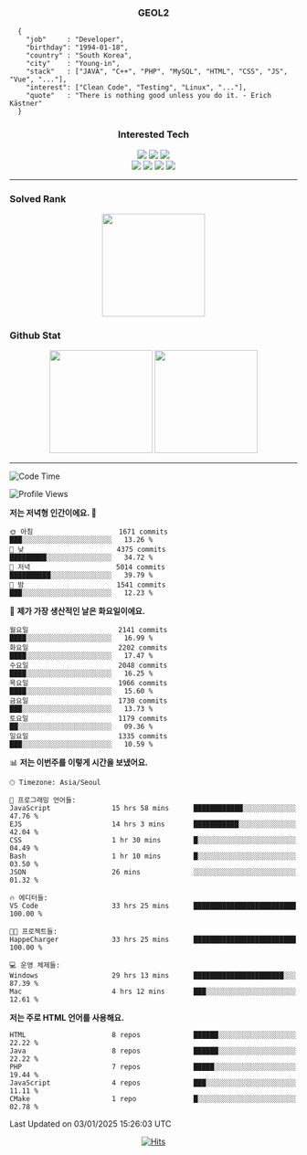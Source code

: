 <div align="center">

  ### GEOL2
</div>

```
  {
    "job"     : "Developer",
    "birthday": "1994-01-18",
    "country" : "South Korea",
    "city"    : "Young-in",
    "stack"   : ["JAVA", "C++", "PHP", "MySQL", "HTML", "CSS", "JS", "Vue", "..."],
    "interest": ["Clean Code", "Testing", "Linux", "..."], 
    "quote"   : "There is nothing good unless you do it. - Erich Kästner"
  }
  ```
  
<div align="center">
  
  ### Interested Tech
  
  <img src="https://img.shields.io/badge/Laravel-F05340?style=flat-square&logo=Laravel&logoColor=white">
  <img src="https://img.shields.io/badge/SpringBoot-6DB33F?style=flat-square&logo=SpringBoot&logoColor=white">
  <img src="https://img.shields.io/badge/Express-000000?style=flat-square&logo=Express&logoColor=white">
  <br>
  <img src="https://img.shields.io/badge/Three.js-000000?style=flat-square&logo=Three.js&logoColor=white">
  <img src="https://img.shields.io/badge/JavaScript-F7DF1E?style=flat-square&logo=JavaScript&logoColor=black">
  <img src="https://img.shields.io/badge/TypeScript-007acc?style=flat-square&logo=TypeScript&logoColor=black">
  <img src="https://img.shields.io/badge/MySQL-4479A1?style=flat-square&logo=mysql&logoColor=white"><br>

</div>

------------

  ### Solved Rank
  
  <div align="center">
    <img height="180em" src="https://mazassumnida.wtf/api/v2/generate_badge?boj=geol2">
  </div>
  
  ### Github Stat 
  <div align="center">
    <img height="180em" src="https://github-readme-stats-git-masterrstaa-rickstaa.vercel.app/api?username=geol2&show_icons=true&theme=dark">
    <img height="180em" src="https://github-readme-stats-git-masterrstaa-rickstaa.vercel.app/api/top-langs/?username=geol2&show_icons=true&hide=css,scss,html&layout=compact&theme=dark&count_private=true&langs_count=8">
  </div>
  
------------

<!--START_SECTION:waka-->
![Code Time](http://img.shields.io/badge/Code%20Time-3%2C750%20hrs%2038%20mins-blue)

![Profile Views](http://img.shields.io/badge/Profile%20Views-6-blue)

**저는 저녁형 인간이에요. 🦉** 

```text
🌞 아침                     1671 commits        ███░░░░░░░░░░░░░░░░░░░░░░   13.26 % 
🌆 낮　                     4375 commits        █████████░░░░░░░░░░░░░░░░   34.72 % 
🌃 저녁                     5014 commits        ██████████░░░░░░░░░░░░░░░   39.79 % 
🌙 밤　                     1541 commits        ███░░░░░░░░░░░░░░░░░░░░░░   12.23 % 
```
📅 **제가 가장 생산적인 날은 화요일이에요.** 

```text
월요일                      2141 commits        ████░░░░░░░░░░░░░░░░░░░░░   16.99 % 
화요일                      2202 commits        ████░░░░░░░░░░░░░░░░░░░░░   17.47 % 
수요일                      2048 commits        ████░░░░░░░░░░░░░░░░░░░░░   16.25 % 
목요일                      1966 commits        ████░░░░░░░░░░░░░░░░░░░░░   15.60 % 
금요일                      1730 commits        ███░░░░░░░░░░░░░░░░░░░░░░   13.73 % 
토요일                      1179 commits        ██░░░░░░░░░░░░░░░░░░░░░░░   09.36 % 
일요일                      1335 commits        ███░░░░░░░░░░░░░░░░░░░░░░   10.59 % 
```


📊 **저는 이번주를 이렇게 시간을 보냈어요.** 

```text
🕑︎ Timezone: Asia/Seoul

💬 프로그래밍 언어들: 
JavaScript               15 hrs 58 mins      ████████████░░░░░░░░░░░░░   47.76 % 
EJS                      14 hrs 3 mins       ███████████░░░░░░░░░░░░░░   42.04 % 
CSS                      1 hr 30 mins        █░░░░░░░░░░░░░░░░░░░░░░░░   04.49 % 
Bash                     1 hr 10 mins        █░░░░░░░░░░░░░░░░░░░░░░░░   03.50 % 
JSON                     26 mins             ░░░░░░░░░░░░░░░░░░░░░░░░░   01.32 % 

🔥 에디터들: 
VS Code                  33 hrs 25 mins      █████████████████████████   100.00 % 

🐱‍💻 프로젝트들: 
HappeCharger             33 hrs 25 mins      █████████████████████████   100.00 % 

💻 운영 체제들: 
Windows                  29 hrs 13 mins      ██████████████████████░░░   87.39 % 
Mac                      4 hrs 12 mins       ███░░░░░░░░░░░░░░░░░░░░░░   12.61 % 
```

**저는 주로 HTML 언어를 사용해요.** 

```text
HTML                     8 repos             ██████░░░░░░░░░░░░░░░░░░░   22.22 % 
Java                     8 repos             ██████░░░░░░░░░░░░░░░░░░░   22.22 % 
PHP                      7 repos             █████░░░░░░░░░░░░░░░░░░░░   19.44 % 
JavaScript               4 repos             ███░░░░░░░░░░░░░░░░░░░░░░   11.11 % 
CMake                    1 repo              █░░░░░░░░░░░░░░░░░░░░░░░░   02.78 % 
```




 Last Updated on 03/01/2025 15:26:03 UTC
<!--END_SECTION:waka-->

<div align="center">
  
  [![Hits](https://hits.seeyoufarm.com/api/count/incr/badge.svg?url=https%3A%2F%2Fgithub.com%2Fgeol2&count_bg=%2379C83D&title_bg=%23555555&icon=myspace.svg&icon_color=%23E7E7E7&title=hits&edge_flat=false)](https://hits.seeyoufarm.com)
  
</div>

<!--
**Geol2/Geol2** is a ✨ _special_ ✨ repository because its `README.md` (this file) appears on your GitHub profile.

Here are some ideas to get you started:
- 🔭 I’m currently working on ...
- 🌱 I’m currently learning ...
- 👯 I’m looking to collaborate on ...
- 🤔 I’m looking for help with ...
- 💬 Ask me about ...
- 📫 How to reach me: ...
- 😄 Pronouns: ...
- ⚡ Fun fact: ...
-->
